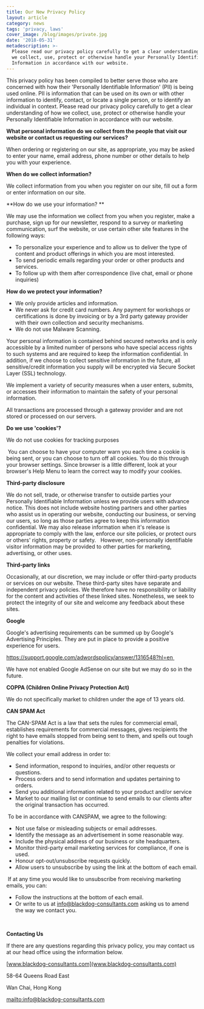 ```yaml
---
title: Our New Privacy Policy
layout: article
category: news
tags: 'privacy, laws'
cover_image: /blog/images/private.jpg
date: '2018-05-31'
metadescription: >-
  Please read our privacy policy carefully to get a clear understanding of how
  we collect, use, protect or otherwise handle your Personally Identifiable
  Information in accordance with our website.
---
```

This privacy policy has been compiled to better serve those who are concerned with how their 'Personally Identifiable Information' (PII) is being used online. PII is information that can be used on its own or with other information to identify, contact, or locate a single person, or to identify an individual in context. Please read our privacy policy carefully to get a clear understanding of how we collect, use, protect or otherwise handle your Personally Identifiable Information in accordance with our website.



**What personal information do we collect from the people that visit our website or contact us requesting our services?**



When ordering or registering on our site, as appropriate, you may be asked to enter your name, email address, phone number or other details to help you with your experience.



**When do we collect information?**



We collect information from you when you register on our site, fill out a form or enter information on our site.



**How do we use your information? **



We may use the information we collect from you when you register, make a purchase, sign up for our newsletter, respond to a survey or marketing communication, surf the website, or use certain other site features in the following ways:

* To personalize your experience and to allow us to deliver the type of content and product offerings in which you are most interested.
* To send periodic emails regarding your order or other products and services.
* To follow up with them after correspondence (live chat, email or phone inquiries)



**How do we protect your information?**

* We only provide articles and information. 
* We never ask for credit card numbers. Any payment for workshops or certifications is done by invoicing or by a 3rd party gateway provider with their own collection and security mechanisms.
* We do not use Malware Scanning.

Your personal information is contained behind secured networks and is only accessible by a limited number of persons who have special access rights to such systems and are required to keep the information confidential. In addition, if we choose to collect sensitive information in the future, all sensitive/credit information you supply will be encrypted via Secure Socket Layer (SSL) technology. 



We implement a variety of security measures when a user enters, submits, or accesses their information to maintain the safety of your personal information.



All transactions are processed through a gateway provider and are not stored or processed on our servers.



**Do we use 'cookies'?**



We do not use cookies for tracking purposes 

 You can choose to have your computer warn you each time a cookie is being sent, or you can choose to turn off all cookies. You do this through your browser settings. Since browser is a little different, look at your browser's Help Menu to learn the correct way to modify your cookies.



**Third-party disclosure**



We do not sell, trade, or otherwise transfer to outside parties your Personally Identifiable Information unless we provide users with advance notice. This does not include website hosting partners and other parties who assist us in operating our website, conducting our business, or serving our users, so long as those parties agree to keep this information confidential. We may also release information when it's release is appropriate to comply with the law, enforce our site policies, or protect ours or others' rights, property or safety.   However, non-personally identifiable visitor information may be provided to other parties for marketing, advertising, or other uses. 



**Third-party links**



Occasionally, at our discretion, we may include or offer third-party products or services on our website. These third-party sites have separate and independent privacy policies. We therefore have no responsibility or liability for the content and activities of these linked sites. Nonetheless, we seek to protect the integrity of our site and welcome any feedback about these sites.



**Google**



Google's advertising requirements can be summed up by Google's Advertising Principles. They are put in place to provide a positive experience for users.

https://support.google.com/adwordspolicy/answer/1316548?hl=en 

We have not enabled Google AdSense on our site but we may do so in the future.



**COPPA (Children Online Privacy Protection Act)**



We do not specifically market to children under the age of 13 years old.



**CAN SPAM Act**



The CAN-SPAM Act is a law that sets the rules for commercial email, establishes requirements for commercial messages, gives recipients the right to have emails stopped from being sent to them, and spells out tough penalties for violations.

We collect your email address in order to:

* Send information, respond to inquiries, and/or other requests or questions.
* Process orders and to send information and updates pertaining to orders.
* Send you additional information related to your product and/or service
* Market to our mailing list or continue to send emails to our clients after the original transaction has occurred.

 To be in accordance with CANSPAM, we agree to the following:

* Not use false or misleading subjects or email addresses.
* Identify the message as an advertisement in some reasonable way.
* Include the physical address of our business or site headquarters.
* Monitor third-party email marketing services for compliance, if one is used.
* Honour opt-out/unsubscribe requests quickly.
* Allow users to unsubscribe by using the link at the bottom of each email.

 If at any time you would like to unsubscribe from receiving marketing emails, you can:

* Follow the instructions at the bottom of each email.
* Or write to us at info@blackdog-consultants.com asking us to amend the way we contact you.

 

**Contacting Us**

If there are any questions regarding this privacy policy, you may contact us at our head office using the information below.

[www.blackdog-consultants.com](www.blackdog-consultants.com)

58-64 Queens Road East

Wan Chai, Hong Kong

<mailto:info@blackdog-consultants.com>
